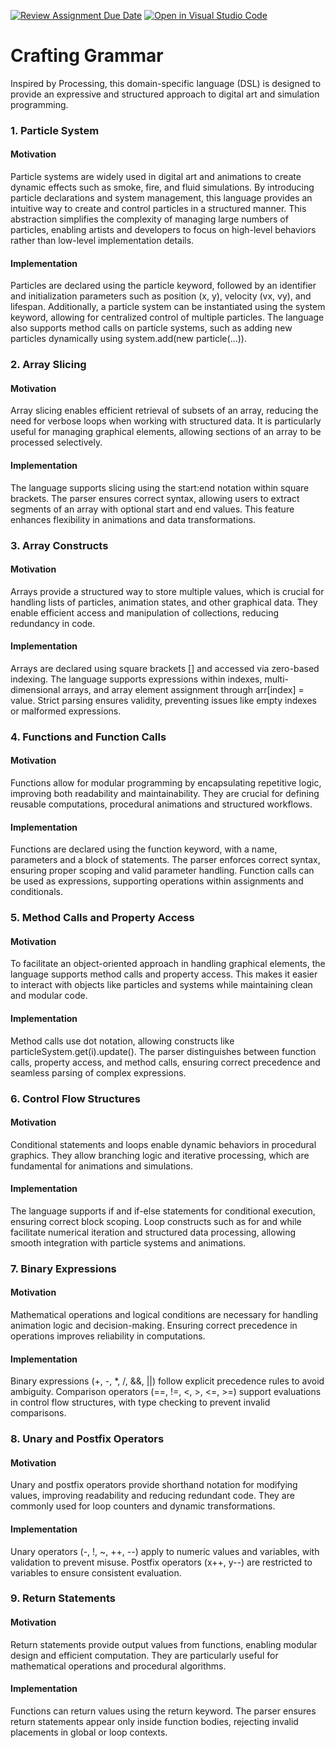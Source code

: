[![Review Assignment Due Date](https://classroom.github.com/assets/deadline-readme-button-22041afd0340ce965d47ae6ef1cefeee28c7c493a6346c4f15d667ab976d596c.svg)](https://classroom.github.com/a/YgnHs1TM)
[![Open in Visual Studio Code](https://classroom.github.com/assets/open-in-vscode-2e0aaae1b6195c2367325f4f02e2d04e9abb55f0b24a779b69b11b9e10269abc.svg)](https://classroom.github.com/online_ide?assignment_repo_id=17929538&assignment_repo_type=AssignmentRepo)
# Crafting Grammar 

Inspired by Processing, this domain-specific language (DSL) is designed to provide an expressive and structured approach to digital art and simulation programming.

### 1. Particle System
#### Motivation
Particle systems are widely used in digital art and animations to create dynamic effects such as smoke, fire, and fluid simulations. By introducing particle declarations and system management, this language provides an intuitive way to create and control particles in a structured manner. This abstraction simplifies the complexity of managing large numbers of particles, enabling artists and developers to focus on high-level behaviors rather than low-level implementation details.
#### Implementation
Particles are declared using the particle keyword, followed by an identifier and initialization parameters such as position (x, y), velocity (vx, vy), and lifespan. Additionally, a particle system can be instantiated using the system keyword, allowing for centralized control of multiple particles. The language also supports method calls on particle systems, such as adding new particles dynamically using system.add(new particle(...)).

### 2. Array Slicing
#### Motivation
Array slicing enables efficient retrieval of subsets of an array, reducing the need for verbose loops when working with structured data. It is particularly useful for managing graphical elements, allowing sections of an array to be processed selectively.
#### Implementation
The language supports slicing using the start:end notation within square brackets. The parser ensures correct syntax, allowing users to extract segments of an array with optional start and end values. This feature enhances flexibility in animations and data transformations.

### 3. Array Constructs
#### Motivation
Arrays provide a structured way to store multiple values, which is crucial for handling lists of particles, animation states, and other graphical data. They enable efficient access and manipulation of collections, reducing redundancy in code.
#### Implementation
Arrays are declared using square brackets [] and accessed via zero-based indexing. The language supports expressions within indexes, multi-dimensional arrays, and array element assignment through arr[index] = value. Strict parsing ensures validity, preventing issues like empty indexes or malformed expressions.

### 4. Functions and Function Calls
#### Motivation
Functions allow for modular programming by encapsulating repetitive logic, improving both readability and maintainability. They are crucial for defining reusable computations, procedural animations and structured workflows.
#### Implementation
Functions are declared using the function keyword, with a name, parameters and a block of statements. The parser enforces correct syntax, ensuring proper scoping and valid parameter handling. Function calls can be used as expressions, supporting operations within assignments and conditionals.

### 5. Method Calls and Property Access
#### Motivation
To facilitate an object-oriented approach in handling graphical elements, the language supports method calls and property access. This makes it easier to interact with objects like particles and systems while maintaining clean and modular code.
#### Implementation
Method calls use dot notation, allowing constructs like particleSystem.get(i).update(). The parser distinguishes between function calls, property access, and method calls, ensuring correct precedence and seamless parsing of complex expressions.

### 6. Control Flow Structures
#### Motivation
Conditional statements and loops enable dynamic behaviors in procedural graphics. They allow branching logic and iterative processing, which are fundamental for animations and simulations.
#### Implementation
The language supports if and if-else statements for conditional execution, ensuring correct block scoping. Loop constructs such as for and while facilitate numerical iteration and structured data processing, allowing smooth integration with particle systems and animations.

### 7. Binary Expressions
#### Motivation
Mathematical operations and logical conditions are necessary for handling animation logic and decision-making. Ensuring correct precedence in operations improves reliability in computations.
#### Implementation
Binary expressions (+, -, *, /, &&, ||) follow explicit precedence rules to avoid ambiguity. Comparison operators (==, !=, <, >, <=, >=) support evaluations in control flow structures, with type checking to prevent invalid comparisons.

### 8. Unary and Postfix Operators
#### Motivation
Unary and postfix operators provide shorthand notation for modifying values, improving readability and reducing redundant code. They are commonly used for loop counters and dynamic transformations.
#### Implementation
Unary operators (-, !, ~, ++, --) apply to numeric values and variables, with validation to prevent misuse. Postfix operators (x++, y--) are restricted to variables to ensure consistent evaluation.

### 9. Return Statements
#### Motivation
Return statements provide output values from functions, enabling modular design and efficient computation. They are particularly useful for mathematical operations and procedural algorithms.
#### Implementation
Functions can return values using the return keyword. The parser ensures return statements appear only inside function bodies, rejecting invalid placements in global or loop contexts.


